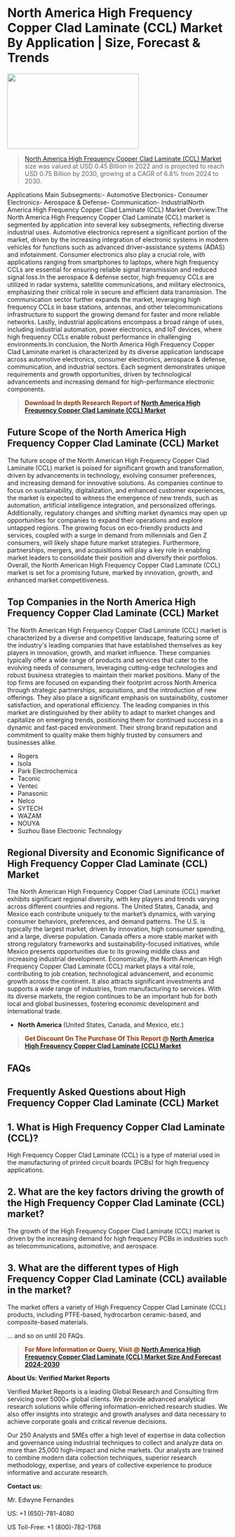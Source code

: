 <p><h1>North America High Frequency Copper Clad Laminate (CCL) Market By Application | Size, Forecast & Trends</h1><p><img class="aligncenter size-medium wp-image-105565" src="https://ffe5etoiles.com/wp-content/uploads/2025/01/MST7-300x171.png" alt="" width="300" height="171" /></p><blockquote><p><a href="https://www.verifiedmarketreports.com/download-sample/?rid=514122&utm_source=Github-NA&utm_medium=358" target="_blank">North America High Frequency Copper Clad Laminate (CCL) Market</a> size was valued at USD 0.45 Billion in 2022 and is projected to reach USD 0.75 Billion by 2030, growing at a CAGR of 6.8% from 2024 to 2030.</p></blockquote>Applications Main Subsegments:- Automotive Electronics- Consumer Electronics- Aerospace & Defense- Communication- IndustrialNorth America High Frequency Copper Clad Laminate (CCL) Market Overview:The North America High Frequency Copper Clad Laminate (CCL) market is segmented by application into several key subsegments, reflecting diverse industrial uses. Automotive electronics represent a significant portion of the market, driven by the increasing integration of electronic systems in modern vehicles for functions such as advanced driver-assistance systems (ADAS) and infotainment. Consumer electronics also play a crucial role, with applications ranging from smartphones to laptops, where high frequency CCLs are essential for ensuring reliable signal transmission and reduced signal loss.In the aerospace & defense sector, high frequency CCLs are utilized in radar systems, satellite communications, and military electronics, emphasizing their critical role in secure and efficient data transmission. The communication sector further expands the market, leveraging high frequency CCLs in base stations, antennas, and other telecommunications infrastructure to support the growing demand for faster and more reliable networks. Lastly, industrial applications encompass a broad range of uses, including industrial automation, power electronics, and IoT devices, where high frequency CCLs enable robust performance in challenging environments.In conclusion, the North America High Frequency Copper Clad Laminate market is characterized by its diverse application landscape across automotive electronics, consumer electronics, aerospace & defense, communication, and industrial sectors. Each segment demonstrates unique requirements and growth opportunities, driven by technological advancements and increasing demand for high-performance electronic components.</p><blockquote><p><span style="color: #993300;"><strong>Download In depth Research Report of <a href="https://www.verifiedmarketreports.com/download-sample/?rid=514122&utm_source=Github-NA&utm_medium=358">North America High Frequency Copper Clad Laminate (CCL) Market</a></strong></span></p></blockquote><h2>Future Scope of the North America High Frequency Copper Clad Laminate (CCL) Market</h2><p>The future scope of the North American High Frequency Copper Clad Laminate (CCL) market is poised for significant growth and transformation, driven by advancements in technology, evolving consumer preferences, and increasing demand for innovative solutions. As companies continue to focus on sustainability, digitalization, and enhanced customer experiences, the market is expected to witness the emergence of new trends, such as automation, artificial intelligence integration, and personalized offerings. Additionally, regulatory changes and shifting market dynamics may open up opportunities for companies to expand their operations and explore untapped regions. The growing focus on eco-friendly products and services, coupled with a surge in demand from millennials and Gen Z consumers, will likely shape future market strategies. Furthermore, partnerships, mergers, and acquisitions will play a key role in enabling market leaders to consolidate their position and diversify their portfolios. Overall, the North American High Frequency Copper Clad Laminate (CCL) market is set for a promising future, marked by innovation, growth, and enhanced market competitiveness.</p><h2>Top Companies in the North America High Frequency Copper Clad Laminate (CCL) Market</h2><p>The North American High Frequency Copper Clad Laminate (CCL) market is characterized by a diverse and competitive landscape, featuring some of the industry's leading companies that have established themselves as key players in innovation, growth, and market influence. These companies typically offer a wide range of products and services that cater to the evolving needs of consumers, leveraging cutting-edge technologies and robust business strategies to maintain their market positions. Many of the top firms are focused on expanding their footprint across North America through strategic partnerships, acquisitions, and the introduction of new offerings. They also place a significant emphasis on sustainability, customer satisfaction, and operational efficiency. The leading companies in this market are distinguished by their ability to adapt to market changes and capitalize on emerging trends, positioning them for continued success in a dynamic and fast-paced environment. Their strong brand reputation and commitment to quality make them highly trusted by consumers and businesses alike.</p><p><ul><li>Rogers </li><li> Isola </li><li> Park Electrochemica </li><li> Taconic </li><li> Ventec </li><li> Panasonic </li><li> Nelco </li><li> SYTECH </li><li> WAZAM </li><li> NOUYA </li><li> Suzhou Base Electronic Technology</li></ul></p><h2>Regional Diversity and Economic Significance of High Frequency Copper Clad Laminate (CCL) Market</h2><p>The North American High Frequency Copper Clad Laminate (CCL) market exhibits significant regional diversity, with key players and trends varying across different countries and regions. The United States, Canada, and Mexico each contribute uniquely to the market’s dynamics, with varying consumer behaviors, preferences, and demand patterns. The U.S. is typically the largest market, driven by innovation, high consumer spending, and a large, diverse population. Canada offers a more stable market with strong regulatory frameworks and sustainability-focused initiatives, while Mexico presents opportunities due to its growing middle class and increasing industrial development. Economically, the North American High Frequency Copper Clad Laminate (CCL) market plays a vital role, contributing to job creation, technological advancement, and economic growth across the continent. It also attracts significant investments and supports a wide range of industries, from manufacturing to services. With its diverse markets, the region continues to be an important hub for both local and global businesses, fostering economic development and international trade.</p><ul> <li><strong>North America</strong> (United States, Canada, and Mexico, etc.)</li></ul><blockquote><p><span style="color: #993300;"><strong>Get Discount On The Purchase Of This Report @ <a href="https://www.verifiedmarketreports.com/ask-for-discount/?rid=514122&utm_source=Github-NA&utm_medium=358">North America High Frequency Copper Clad Laminate (CCL) Market</a></strong></span></p></blockquote><h2>FAQs</h2><p><h2>Frequently Asked Questions about High Frequency Copper Clad Laminate (CCL) Market</h1><h2>1. What is High Frequency Copper Clad Laminate (CCL)?</div><div></h2><p>High Frequency Copper Clad Laminate (CCL) is a type of material used in the manufacturing of printed circuit boards (PCBs) for high frequency applications.</p><h2>2. What are the key factors driving the growth of the High Frequency Copper Clad Laminate (CCL) market?</div><div></h2><p>The growth of the High Frequency Copper Clad Laminate (CCL) market is driven by the increasing demand for high frequency PCBs in industries such as telecommunications, automotive, and aerospace.</p><h2>3. What are the different types of High Frequency Copper Clad Laminate (CCL) available in the market?</div><div></h2><p>The market offers a variety of High Frequency Copper Clad Laminate (CCL) products, including PTFE-based, hydrocarbon ceramic-based, and composite-based materials.</p>... and so on until 20 FAQs.</body></html></p><blockquote><p><span style="color: #993300;"><strong>For More Information or Query, Visit @ <a href="https://www.verifiedmarketreports.com/product/high-frequency-copper-clad-laminate-ccl-market/">North America High Frequency Copper Clad Laminate (CCL) Market Size And Forecast 2024-2030</a></strong></span></p></blockquote><p><strong>About Us: Verified Market Reports</strong></p><p>Verified Market Reports is a leading Global Research and Consulting firm servicing over 5000+ global clients. We provide advanced analytical research solutions while offering information-enriched research studies. We also offer insights into strategic and growth analyses and data necessary to achieve corporate goals and critical revenue decisions.</p><p>Our 250 Analysts and SMEs offer a high level of expertise in data collection and governance using industrial techniques to collect and analyze data on more than 25,000 high-impact and niche markets. Our analysts are trained to combine modern data collection techniques, superior research methodology, expertise, and years of collective experience to produce informative and accurate research.</p><p><strong>Contact us:</strong></p><p>Mr. Edwyne Fernandes</p><p>US: +1 (650)-781-4080</p><p>US Toll-Free: +1 (800)-782-1768</p>
